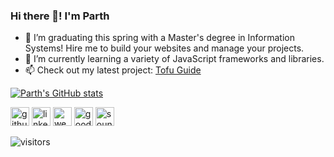 ### Hi there 👋! I'm Parth

- 🔭 I’m graduating this spring with a Master's degree in Information Systems! Hire me to build your websites and manage your projects.
- 🌱 I’m currently learning a variety of JavaScript frameworks and libraries.
- 📫 Check out my latest project: [Tofu Guide](https://tofu.buzz)

[![Parth's GitHub stats](https://github-readme-stats.vercel.app/api?username=partheus&show_icons=true&theme=dracula?&hide=issues,contribs)](https://github.com/partheus/github-readme-stats)

[<img src='https://cdn.jsdelivr.net/npm/simple-icons@3.0.1/icons/github.svg' alt='github' height='30'>](https://github.com/partheus)
[<img src='https://cdn.jsdelivr.net/npm/simple-icons@3.0.1/icons/linkedin.svg' alt='linkedin' height='30'>](https://www.linkedin.com/in/parthshiralkar/)
[<img src='https://cdn.jsdelivr.net/npm/simple-icons@3.0.1/icons/icloud.svg' alt='website' height='30'>](https://tofu.buzz)
[<img src='https://cdn.jsdelivr.net/npm/simple-icons@3.0.1/icons/goodreads.svg' alt='goodreads' height='30'>](https://www.goodreads.com/author/show/15513612.Parth_Shiralkar)
[<img src='https://cdn.jsdelivr.net/npm/simple-icons@3.0.1/icons/soundcloud.svg' alt='soundcloud' height='30'>](https://soundcloud.com/bhatji)  

![visitors](https://visitor-badge.glitch.me/badge?page_id=partheus.partheus)
